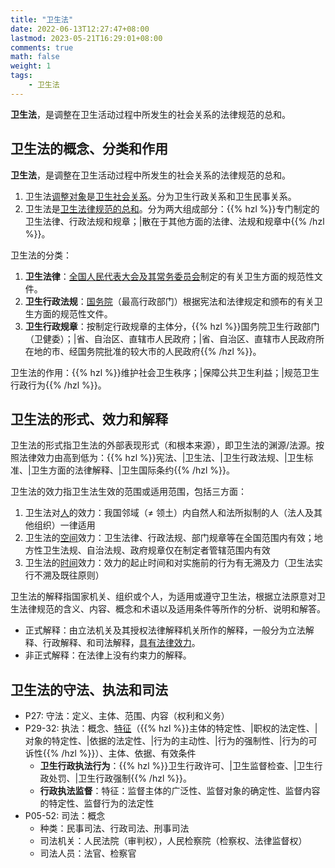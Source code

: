 ```yaml
---
title: "卫生法"
date: 2022-06-13T12:27:47+08:00
lastmod: 2023-05-21T16:29:01+08:00
comments: true
math: false
weight: 1
tags:
    - 卫生法
---
```


**卫生法**，是调整在卫生活动过程中所发生的社会关系的法律规范的总和。

<!--more-->

## 卫生法的概念、分类和作用

**卫生法**，是调整在卫生活动过程中所发生的社会关系的法律规范的总和。

1. 卫生法<ins>调整对象</ins>是<ins>卫生社会关系</ins>。分为卫生行政关系和卫生民事关系。
2. 卫生法是<ins>卫生法律规范的总和</ins>。分为两大组成部分：{{% hzl %}}专门制定的卫生法律、行政法规和规章；|散在于其他方面的法律、法规和规章中{{% /hzl %}}。

卫生法的分类：

1. **卫生法律**：<ins>全国人民代表大会及其常务委员会</ins>制定的有关卫生方面的规范性文件。
2. **卫生行政法规**：<ins>国务院</ins>（最高行政部门）根据宪法和法律规定和颁布的有关卫生方面的规范性文件。
3. **卫生行政规章**：按制定行政规章的主体分，{{% hzl %}}国务院卫生行政部门（卫健委）；|省、自治区、直辖市人民政府；|省、自治区、直辖市人民政府所在地的市、经国务院批准的较大市的人民政府{{% /hzl %}}。

卫生法的作用：{{% hzl %}}维护社会卫生秩序；|保障公共卫生利益；|规范卫生行政行为{{% /hzl %}}。

## 卫生法的形式、效力和解释

卫生法的形式指卫生法的外部表现形式（和根本来源），即卫生法的渊源/法源。按照法律效力由高到低为：{{% hzl %}}宪法、|卫生法、|卫生行政法规、|卫生标准、|卫生方面的法律解释、|卫生国际条约{{% /hzl %}}。

卫生法的效力指卫生法生效的范围或适用范围，包括三方面：

1. 卫生法对<ins>人</ins>的效力：我国邻域（≠ 领土）内自然人和法所拟制的人（法人及其他组织）一律适用
2. 卫生法的<ins>空间</ins>效力：卫生法律、行政法规、部门规章等在全国范围内有效；地方性卫生法规、自治法规、政府规章仅在制定者管辖范围内有效
3. 卫生法的<ins>时间</ins>效力：效力的起止时间和对实施前的行为有无溯及力（卫生法实行不溯及既往原则）

卫生法的解释指国家机关、组织或个人，为适用或遵守卫生法，根据立法原意对卫生法律规范的含义、内容、概念和术语以及适用条件等所作的分析、说明和解答。

- 正式解释：由立法机关及其授权法律解释机关所作的解释，一般分为立法解释、行政解释、和司法解释，<ins>具有法律效力</ins>。
- 非正式解释：在法律上没有约束力的解释。

## 卫生法的守法、执法和司法

- P27: 守法：定义、主体、范围、内容（权利和义务）
- P29-32: 执法：概念、<ins>特征</ins>（{{% hzl %}}主体的特定性、|职权的法定性、|对象的特定性、|依据的法定性、|行为的主动性、|行为的强制性、|行为的可诉性{{% /hzl %}}）、主体、依据、有效条件
    - **卫生行政执法行为**：{{% hzl %}}卫生行政许可、|卫生监督检查、|卫生行政处罚、|卫生行政强制{{% /hzl %}}。
    - **行政执法监督**：特征：监督主体的广泛性、监督对象的确定性、监督内容的特定性、监督行为的法定性
- P05-52: 司法：概念
    - 种类：民事司法、行政司法、刑事司法
    - 司法机关：人民法院（审判权），人民检察院（检察权、法律监督权）
    - 司法人员：法官、检察官

